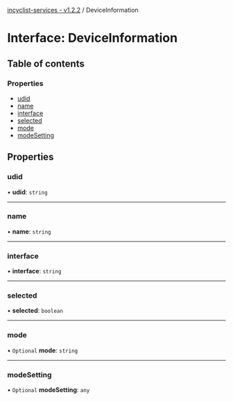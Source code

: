 [incyclist-services - v1.2.2](../README.md) / DeviceInformation

# Interface: DeviceInformation

## Table of contents

### Properties

- [udid](DeviceInformation.md#udid)
- [name](DeviceInformation.md#name)
- [interface](DeviceInformation.md#interface)
- [selected](DeviceInformation.md#selected)
- [mode](DeviceInformation.md#mode)
- [modeSetting](DeviceInformation.md#modesetting)

## Properties

### udid

• **udid**: `string`

___

### name

• **name**: `string`

___

### interface

• **interface**: `string`

___

### selected

• **selected**: `boolean`

___

### mode

• `Optional` **mode**: `string`

___

### modeSetting

• `Optional` **modeSetting**: `any`
